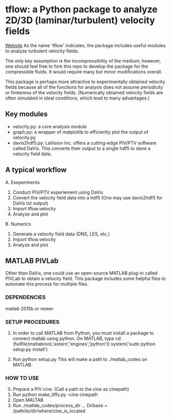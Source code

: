 # tflow: a Python package to analyze 2D/3D (laminar/turbulent) velocity fields
[Website](https://tmatsuzawa.github.io/tflow)
As the name 'tflow' indicates, the package includes useful modules to analyze turbulent velocity fields.

The only key assumption is the incompressibility of the medium; however, one should feel free to fork this repo to develop the package for the compressible fluids.
It would require many but minor modifications overall.

This package is perhaps more attractive to experimentally obtained velocity fields because all of the functions for analysis does not assume periodicity or finiteness of the velocity fields. (Numerically obtained velocity fields are often simulated in ideal conditions, which lead to many advantages.)

## Key modules
- velocity.py: a core analysis module
- graph.py: a wrapper of matplotlib to efficiently plot the output of velocity.py
- davis2hdf5.py: LaVision Inc. offers a cutting-edge PIV/PTV software called DaVis. This converts their output to a single hdf5 to store a velocity field data.

## A typical workflow
A. Exeperiments
1. Conduct PIV/PTV experiement using DaVis
2. Convert the velocity field data into a hdf5 (One may use davis2hdf5 for DaVis txt output)
3. Import tflow.velocity
4. Analyze and plot

B. Numerics
1. Generate a velocity field data (DNS, LES, etc.)
2. Import tflow.velocity
3. Analyze and plot


## MATLAB PIVLab
Other than DaVis, one could use an open-source MATLAB plug-in called PIVLab to obtain a velocity field. This package includes some helpful files to automate this process for multiple files.

### DEPENDENCIES
matlab 2015b or newer

### SETUP PROCEDURES
1. In order to call MATLAB from Python, you must install a package to connect matlab using python. On MATLAB, type
	cd (fullfile(matlabroot,'extern','engines','python'))
	system('sudo python setup.py install')

2. Run python setup.py
	This will make a path to ./matlab_codes on MATLAB.

### HOW TO USE
0. Prepare a PIV cine. (Call a path to the cine as cinepath)
1. Run python make_tiffs.py -cine cinepath
2. Open MALTAB
3. Run ./matlab_codes/process_dir
	... Dirbase = /path/to/dir/where/cine_is_located
